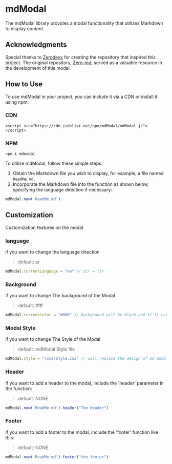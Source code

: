 # mdModal

The mdModal library provides a modal functionality that utilizes Markdown to display content.

## Acknowledgments

Special thanks to [Zerodevx](https://github.com/zerodevx) for creating the repository that inspired this project. The original repository, [Zero-md](https://github.com/zerodevx/zero-md), served as a valuable resource in the development of this modal.

## How to Use
To use mdModal in your project, you can include it via a CDN or install it using npm:

### CDN

```
<script src="https://cdn.jsdelivr.net/npm/mdModal/mdModal.js"></script>

```

### NPM

```
npm i mdmodal
```


To utilize mdModal, follow these simple steps:

1. Obtain the Markdown file you wish to display, for example, a file named `ReadMe.md`.
2. Incorporate the Markdown file into the function as shown below, specifying the language direction if necessary:

```javascript
mdModal.new('ReadMe.md')
```

## Customization

Customization features on the modal

### language

if you want to change the language direction

> default: ar

```javascript
mdModal.currentLanguage = "en" // dir = ltr
```

### Background 

if you want to change The background of the Modal

> default: #fff

```javascript
mdModal.currentColor = "#000" // background will be black and it'll use dark mode theme
```

### Modal Style 

if you want to change The Style of the Modal


> default: mdModal Style file

```javascript
mdModal.style = "/css/style.css" // will replace the design of md modal
```

### Header 

If you want to add a header to the modal, include the 'header' parameter in the function:

> default: NONE

```javascript
mdModal.new('ReadMe.md').header("The Header")
```
### Footer 

If you want to add a footer to the modal, include the 'footer' function like this:

> default: NONE

```javascript
mdModal.new('ReadMe.md').footer("the footer")
```

